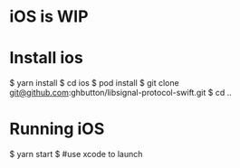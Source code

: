 # iOS is WIP

# Install ios
$ yarn install
$ cd ios
$ pod install
$ git clone git@github.com:ghbutton/libsignal-protocol-swift.git
$ cd ..

# Running iOS
$ yarn start
$ #use xcode to launch

